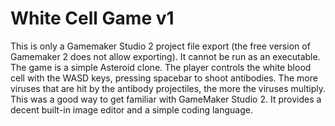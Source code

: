 # White Cell Game v1
This is only a Gamemaker Studio 2 project file export (the free version of Gamemaker 2 does not allow exporting). It cannot be run as an executable. The game is a simple Asteroid clone. The player controls the white blood cell with the WASD keys, pressing spacebar to shoot antibodies. The more viruses that are hit by the antibody projectiles, the more the viruses multiply. This was a good way to get familiar with GameMaker Studio 2. It provides a decent built-in image editor and a simple coding language. 
